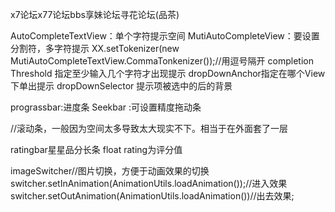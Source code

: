x7论坛x77论坛bbs享妹论坛寻花论坛(品茶)

AutoCompleteTextView：单个字符提示空间
MutiAutoCompleteView：要设置分割符，多字符提示
XX.setTokenizer(new MutiAutoCompleteTextView.CommaTonkenizer());//用逗号隔开
completion Threshold 指定至少输入几个字符才出现提示
dropDownAnchor指定在哪个View下单出提示
dropDownSelector 提示项被选中的后的背景

prograssbar:进度条
Seekbar :可设置精度拖动条

//滚动条，一般因为空间太多导致太大现实不下。相当于在外面套了一层
<Scollvie>
<LinearLayout>
</LinearLayout>
</Scollvie>

ratingbar星星品分长条
float rating为评分值


imageSwitcher//图片切换，方便于动画效果的切换
switcher.setInAnimation(AnimationUtils.loadAnimation());//进入效果
switcher.setOutAnimation(AnimationUtils.loadAnimation())//出去效果;
